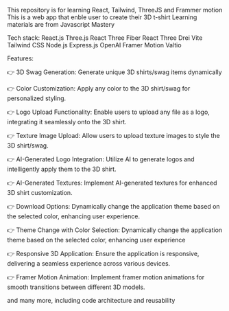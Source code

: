 This repository is for learning React, Tailwind, ThreeJS and Frammer motion
This is a web app that enble user to create their 3D t-shirt 
Learning materials are from Javascript Mastery

Tech stack: 
React.js
Three.js
React Three Fiber
React Three Drei
Vite
Tailwind CSS
Node.js
Express.js
OpenAI
Framer Motion
Valtio

Features:


👉 3D Swag Generation: Generate unique 3D shirts/swag items dynamically

👉 Color Customization: Apply any color to the 3D shirt/swag for personalized styling.

👉 Logo Upload Functionality: Enable users to upload any file as a logo, integrating it seamlessly onto the 3D shirt.

👉 Texture Image Upload: Allow users to upload texture images to style the 3D shirt/swag.

👉 AI-Generated Logo Integration: Utilize AI to generate logos and intelligently apply them to the 3D shirt.

👉 AI-Generated Textures: Implement AI-generated textures for enhanced 3D shirt customization.

👉 Download Options: Dynamically change the application theme based on the selected color, enhancing user experience.

👉 Theme Change with Color Selection: Dynamically change the application theme based on the selected color, enhancing user experience

👉 Responsive 3D Application: Ensure the application is responsive, delivering a seamless experience across various devices.

👉 Framer Motion Animation: Implement framer motion animations for smooth transitions between different 3D models.

and many more, including code architecture and reusability
